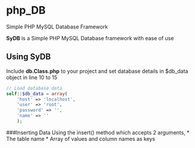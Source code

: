 # php_DB
Simple PHP MySQL Database Framework

**SyDB** is a Simple PHP MySQL Database framework with ease of use

## Using SyDB
Include **db.Class.php** to your project and set database details in $db_data object in line 10 to 15
```php
// Load database data
self::$db_data = array(
	'host' => 'localhost',
	'user' => 'root',
	'password' => '',
	'name' => ''
	);
 ```
 ###Inserting Data
 Using the insert() method which accepts 2 arguments, 
 	* The table name
    * Array of values and column names as keys